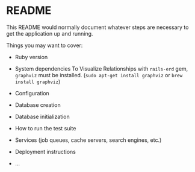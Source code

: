 # README

This README would normally document whatever steps are necessary to get the
application up and running.

Things you may want to cover:

* Ruby version

* System dependencies
To Visualize Relationships with `rails-erd` gem, `graphviz` must be installed.
  (`sudo apt-get install graphviz` or `brew install graphviz`)

* Configuration

* Database creation

* Database initialization

* How to run the test suite

* Services (job queues, cache servers, search engines, etc.)

* Deployment instructions

* ...
